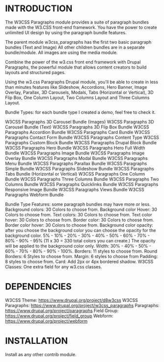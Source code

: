 # INTRODUCTION

The W3CSS Paragraphs module provides a suite of paragraph bundles made with the
W3.CSS front-end framework. You have the power to create unlimited UI design
by using the paragraph bundle features.

The parent module w3css_paragraphs has the first two basic paragraph bundles
(Text and Image) All other children bundles are in a separate bundle/module.
All images are using the media module.

Combine the power of the w3.css front end framework with Drupal Paragraphs,
the powerful module that allows content creators to build layouts and
structured pages.

Using the w3.css Paragraphs Drupal module, you'll be able to create in less than
minutes features like Slideshow, Accordions, Hero Banner, Image Overlay,
Parallax, 3D Carousels, Modals, Tabs (Horizontal or Vertical), 3D Flip Box,
One Column Layout, Two Columns Layout and Three Columns Layout.

Bundle Types: for each bundle type I created a demo, feel free to check it.

W3CSS Paragraphs 3D Carousel Bundle (Images)
W3CSS Paragraphs 3D Carousel Bundle (Text)
W3CSS Paragraphs 3D Flip Box Bundle
W3CSS Paragraphs Accordion Bundle
W3CSS Paragraphs Card Bundle
W3CSS Paragraphs Contact Form Bundle
W3CSS Paragraphs Content Type
W3CSS Paragraphs Custom Block Bundle
W3CSS Paragraphs Drupal Block Bundle
W3CSS Paragraphs Hero Bundle
W3CSS Paragraphs Hero Full Width Bundle
W3CSS Paragraphs Image Bundle
W3CSS Paragraphs Image Overlay Bundle
W3CSS Paragraphs Modal Bundle
W3CSS Paragraphs Menu Bundle
W3CSS Paragraphs Parallax Bundle
W3CSS Paragraphs Simple Bundle
W3CSS Paragraphs Slideshow Bundle
W3CSS Paragraphs Tabs Bundle (Horizontal or Vertical)
W3CSS Paragraphs One Column Bundle
W3CSS Paragraphs Three Columns Bundle
W3CSS Paragraphs Two Columns Bundle
W3CSS Paragraphs Quicklinks Bundle
W3CSS Paragraphs Responsive Image Bundle
W3CSS Paragraphs Views Bundle
W3CSS Paragraphs Webform Bundle

Bundle Type Features: some paragraph bundles may have more or less.
Background colors: 30 Colors to choose from.
Background color Hover: 30 Colors to choose from.
Text colors: 30 Colors to choose from.
Text color hover: 30 Colors to choose from.
Border color: 30 Colors to choose from.
Border color hover: 30 Colors to choose from.
Background color opacity: after you choose the background color you can choose
the opacity for the background color. 5% - 10% - 20% - 30% - 40% - 50% - 60% -
70% - 80% - 90% - 95% (11 x 30 = 330 total colors you can create.) The opacity
will be applied to the background color only.
Width: 30% - 40% - 50% - 60% - 70% - 80% - 90% - 100%.
Borders: 11 styles to choose from.
Round Borders: 6 Styles to choose from.
Margin: 6 styles to choose from
Padding: 8 styles to choose from.
Card: Add 2px or 4px bordered shadow.
W3CSS Classes: One extra field for any w3.css classes.

# DEPENDENCIES
W3CSS Theme: https://www.drupal.org/project/d8w3css
W3CSS Paragraphs: https://www.drupal.org/project/w3css_paragraphs
Paragraphs: https://www.drupal.org/project/paragraphs
Field Group: https://www.drupal.org/project/field_group
Webform: https://www.drupal.org/project/webform

# INSTALLATION
Install as any other contrib module.

